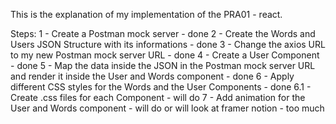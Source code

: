 This is the explanation of my implementation of the PRA01 - react.

Steps:
1 - Create a Postman mock server - done
2 - Create the Words and Users JSON Structure with its informations - done
3 - Change the axios URL to my new Postman mock server URL - done
4 - Create a User Component - done
5 - Map the data inside the JSON in the Postman mock server URL and render it inside the User and Words component - done
6 - Apply different CSS styles for the Words and the User Components - done
6.1 - Create .css files for each Component - will do
7 - Add animation for the User and Words component - will do or will look at framer notion - too much
